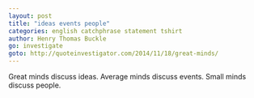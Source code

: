 ```yaml
---
layout: post
title: "ideas events people"
categories: english catchphrase statement tshirt
author: Henry Thomas Buckle
go: investigate
goto: http://quoteinvestigator.com/2014/11/18/great-minds/
---
```

Great minds discuss ideas. Average minds discuss events. Small minds discuss people.
